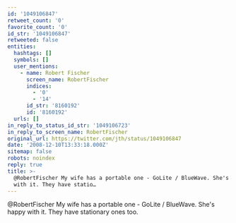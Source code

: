 ```yaml
---
id: '1049106847'
retweet_count: '0'
favorite_count: '0'
id_str: '1049106847'
retweeted: false
entities:
  hashtags: []
  symbols: []
  user_mentions:
    - name: Robert Fischer
      screen_name: RobertFischer
      indices:
        - '0'
        - '14'
      id_str: '8160192'
      id: '8160192'
  urls: []
in_reply_to_status_id_str: '1049106723'
in_reply_to_screen_name: RobertFischer
original_url: https://twitter.com/jth/status/1049106847
date: '2008-12-10T13:33:18.000Z'
sitemap: false
robots: noindex
reply: true
title: >-
  @RobertFischer My wife has a portable one - GoLite / BlueWave. She's happy
  with it. They have statio…
---
```


@RobertFischer My wife has a portable one - GoLite / BlueWave. She's happy with it. They have stationary ones too.